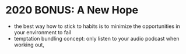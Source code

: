 # 2020 BONUS: A New Hope
* the best way how to stick to habits is to minimize the opportunities in your environment to fail
* temptation bundling concept: only listen to your audio podcast when working out, 
